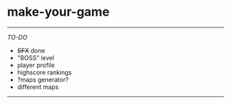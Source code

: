# make-your-game
***
 
 *TO-DO*
 * ~~SFX~~ done
 * "BOSS" level 
 * player profile
 * highscore rankings
 * ?maps generator?
 * different maps
 
 ***